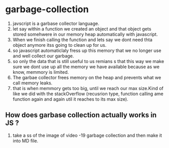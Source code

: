 # garbage-collection

1. javscript is a garbase collector language.
2. let say within a function we created an object and that object gets stored somehwere in our memory heap automatically with javascript.
3. When we finish calling the function and lets say we dont need thta object anymore itss going to clean up for us.
4. so javascript automaticlaly fress up this memory that we no longer use and well collect our garbage.
5. so only the data that is still useful to us remians s that this way we make sure we dont use up all the memory we have available because as we know, memmory is limited.
6. The garbae collector frees memory on the heap and prevents what we call memory leaks.
7. that is when memmory gets too big, until we reach our max size.Kind of like we did with the stackOverflow (recusrion type, function calling ame function again and again util it reaches to its max size).


## How does garbase collection actually works in JS ? 

1. take a ss of the image of video -19 garbage collection and then make it into MD file.